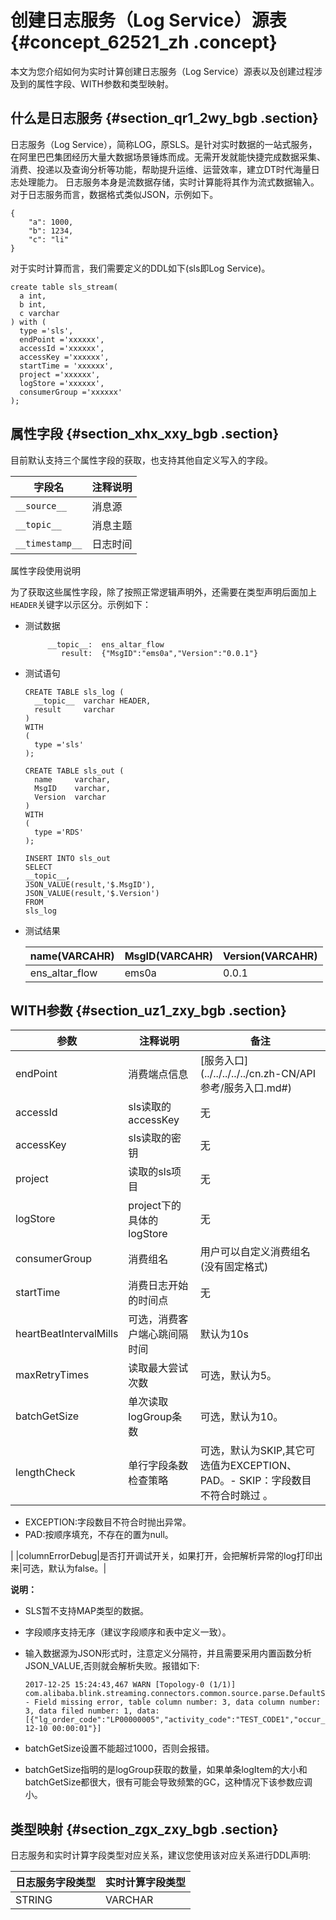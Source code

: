 # 创建日志服务（Log Service）源表 {#concept_62521_zh .concept}

本文为您介绍如何为实时计算创建日志服务（Log Service）源表以及创建过程涉及到的属性字段、WITH参数和类型映射。

## 什么是日志服务 {#section_qr1_2wy_bgb .section}

日志服务（Log Service），简称LOG，原SLS。是针对实时数据的一站式服务，在阿里巴巴集团经历大量大数据场景锤炼而成。无需开发就能快捷完成数据采集、消费、投递以及查询分析等功能，帮助提升运维、运营效率，建立DT时代海量日志处理能力。 日志服务本身是流数据存储，实时计算能将其作为流式数据输入。对于日志服务而言，数据格式类似JSON，示例如下。

```language-json
{
	"a": 1000,
	"b": 1234,
	"c": "li"
}

```

对于实时计算而言，我们需要定义的DDL如下\(sls即Log Service\)。

```language-sql
create table sls_stream(
  a int,
  b int,
  c varchar
) with (
  type ='sls',
  endPoint ='xxxxxx',
  accessId ='xxxxxx',
  accessKey ='xxxxxx',
  startTime = 'xxxxxx',
  project ='xxxxxx',
  logStore ='xxxxxx',
  consumerGroup ='xxxxxx'
);

```

## 属性字段 {#section_xhx_xxy_bgb .section}

目前默认支持三个属性字段的获取，也支持其他自定义写入的字段。

|字段名|注释说明|
|---|----|
| `__source__` |消息源|
| `__topic__` |消息主题|
| `__timestamp__` |日志时间|

属性字段使用说明

为了获取这些属性字段，除了按照正常逻辑声明外，还需要在类型声明后面加上`HEADER`关键字以示区分。示例如下：

-   测试数据

    ```
         __topic__:  ens_altar_flow  
            result:  {"MsgID":"ems0a","Version":"0.0.1"}
    
    ```

-   测试语句

    ```language-sql
    CREATE TABLE sls_log (
      __topic__  varchar HEADER,
      result     varchar  
    )
    WITH
    (
      type ='sls'
    );
    
    CREATE TABLE sls_out (
      name     varchar,
      MsgID    varchar,
      Version  varchar 
    )
    WITH
    (
      type ='RDS'
    );
    
    INSERT INTO sls_out
    SELECT 
    __topic__,
    JSON_VALUE(result,'$.MsgID'),
    JSON_VALUE(result,'$.Version')
    FROM
    sls_log
    
    ```

-   测试结果

    |name\(VARCAHR\)|MsgID\(VARCAHR\)|Version\(VARCAHR\)|
    |---------------|----------------|------------------|
    |ens\_altar\_flow|ems0a|0.0.1|


## WITH参数 {#section_uz1_zxy_bgb .section}

|参数|注释说明|备注|
|--|----|--|
|endPoint|消费端点信息| [服务入口](../../../../../cn.zh-CN/API 参考/服务入口.md#)|
|accessId|sls读取的accessKey|无|
|accessKey|sls读取的密钥|无|
|project|读取的sls项目|无|
|logStore|project下的具体的logStore|无|
|consumerGroup|消费组名|用户可以自定义消费组名\(没有固定格式\)|
|startTime|消费日志开始的时间点|无|
|heartBeatIntervalMills|可选，消费客户端心跳间隔时间|默认为10s|
|maxRetryTimes|读取最大尝试次数|可选，默认为5。|
|batchGetSize|单次读取logGroup条数|可选，默认为10。|
|lengthCheck|单行字段条数检查策略|可选，默认为SKIP,其它可选值为EXCEPTION、PAD。-   SKIP：字段数目不符合时跳过 。
-   EXCEPTION:字段数目不符合时抛出异常。
-   PAD:按顺序填充，不存在的置为null。

|
|columnErrorDebug|是否打开调试开关，如果打开，会把解析异常的log打印出来|可选，默认为false。|

**说明：** 

-   SLS暂不支持MAP类型的数据。
-   字段顺序支持无序（建议字段顺序和表中定义一致）。
-   输入数据源为JSON形式时，注意定义分隔符，并且需要采用内置函数分析JSON\_VALUE,否则就会解析失败。报错如下:

    ```
    2017-12-25 15:24:43,467 WARN [Topology-0 (1/1)] com.alibaba.blink.streaming.connectors.common.source.parse.DefaultSourceCollector - Field missing error, table column number: 3, data column number: 3, data filed number: 1, data: [{"lg_order_code":"LP00000005","activity_code":"TEST_CODE1","occur_time":"2017-12-10 00:00:01"}]
    
    ```

-   batchGetSize设置不能超过1000，否则会报错。
-   batchGetSize指明的是logGroup获取的数量，如果单条logItem的大小和 batchGetSize都很大，很有可能会导致频繁的GC，这种情况下该参数应调小。

## 类型映射 {#section_zgx_zxy_bgb .section}

日志服务和实时计算字段类型对应关系，建议您使用该对应关系进行DDL声明:

|日志服务字段类型|实时计算字段类型|
|--------|--------|
|STRING|VARCHAR|

